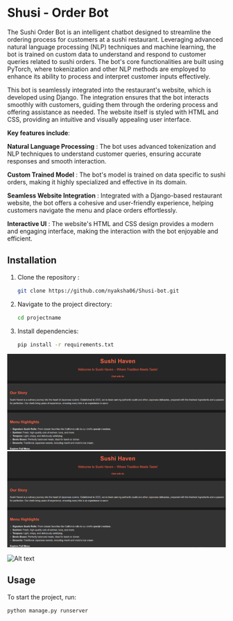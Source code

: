 # Shusi - Order Bot

The Sushi Order Bot is an intelligent chatbot designed to streamline the ordering process for customers at a sushi restaurant. Leveraging advanced natural language processing (NLP) techniques and machine learning, the bot is trained on custom data to understand and respond to customer queries related to sushi orders. The bot's core functionalities are built using PyTorch, where tokenization and other NLP methods are employed to enhance its ability to process and interpret customer inputs effectively.

This bot is seamlessly integrated into the restaurant's website, which is developed using Django. The integration ensures that the bot interacts smoothly with customers, guiding them through the ordering process and offering assistance as needed. The website itself is styled with HTML and CSS, providing an intuitive and visually appealing user interface.

__Key features include__:

**Natural Language Processing** : The bot uses advanced tokenization and NLP techniques to understand customer queries, ensuring accurate responses and smooth interaction.

**Custom Trained Model** : The bot's model is trained on data specific to sushi orders, making it highly specialized and effective in its domain.

**Seamless Website Integration** : Integrated with a Django-based restaurant website, the bot offers a cohesive and user-friendly experience, helping customers navigate the menu and place orders effortlessly.

**Interactive UI** : The website's HTML and CSS design provides a modern and engaging interface, making the interaction with the bot enjoyable and efficient.



## Installation

1. Clone the repository :
   ```bash
   git clone https://github.com/nyaksha06/Shusi-bot.git
   ```
2. Navigate to the project directory:
   ```bash
   cd projectname
   ```
3. Install dependencies:
   ```bash
   pip install -r requirements.txt
   ```

![Alt text](static/images/sitess1.png)
![Alt text](static/images/sitess1.png)

![Alt text](image-url)

 ## Usage 
To start the project, run:

```bash
python manage.py runserver
```
 
